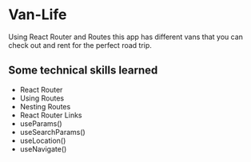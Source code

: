 # Van-Life

Using React Router and Routes this app has different vans that you can check out and rent for the perfect road trip.

## Some technical skills learned 
- React Router
- Using Routes
- Nesting Routes
- React Router Links
- useParams()
- useSearchParams()
- useLocation()
- useNavigate()
